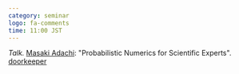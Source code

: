 ```yaml
---
category: seminar
logo: fa-comments
time: 11:00 JST
---
```


*Talk.* [Masaki Adachi](https://www.masaki-adachi.com): "Probabilistic
 Numerics for Scientific Experts". [doorkeeper](https://c5dc59ed978213830355fc8978.doorkeeper.jp/events/171113)
